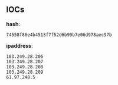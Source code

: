 
## IOCs

__hash__:

```text
74558f86e4b4513f7f52d6b99b7e06d978aec97b
```
__ipaddress__:

```text
103.249.28.206
103.249.28.207
103.249.28.208
103.249.28.209
61.97.248.5
```